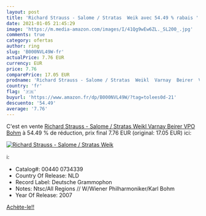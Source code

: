 ```yaml
---
layout: post
title: 'Richard Strauss - Salome / Stratas  Weik avec 54.49 % rabais '
date: 2021-01-05 21:45:29
image: 'https://m.media-amazon.com/images/I/41Qg9wEw6ZL._SL200_.jpg'
comments: true
category: ofertas
author: ring
slug: 'B000NVL49W-fr'
actualPrice: 7.76 EUR
currency: EUR
price: 7.76
comparePrice: 17.05 EUR
prodname: 'Richard Strauss - Salome / Stratas  Weikl  Varnay  Beirer  VPO  Bohm'
country: 'fr'
flag: '🇫🇷'
buyurl: 'https://www.amazon.fr/dp/B000NVL49W/?tag=tolees0d-21'
descuento: '54.49'
average: '7.76'
---
```


C'est en vente [Richard Strauss - Salome / Stratas  Weikl  Varnay  Beirer  VPO  Bohm](https://www.amazon.fr/dp/B000NVL49W/?tag=tolees0d-21)  à  54.49 % de réduction, prix final  7.76 EUR (original: 17.05 EUR) ici:

[![Richard Strauss - Salome / Stratas  Weik](https://m.media-amazon.com/images/I/41Qg9wEw6ZL._SL200_.jpg)](https://www.amazon.fr/dp/B000NVL49W/?tag=tolees0d-21)

ℹ️:

- Catalog#: 00440 0734339
- Country Of Release: NLD
- Record Label: Deutsche Grammophon
- Notes: Ntsc/All Regions // W/Wiener Philharmoniker/Karl Bohm
- Year Of Release: 2007

[Achète-le!!](https://www.amazon.fr/dp/B000NVL49W/?tag=tolees0d-21)
